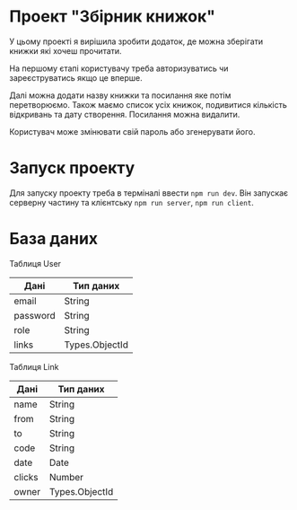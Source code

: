 # Проект "Збірник книжок"

У цьому проекті я вирішила зробити додаток, де можна зберігати книжки які хочеш прочитати.

На першому єтапі користувачу треба авторизуватись чи зареєструватись якщо це вперше.

Далі можна додати назву книжки та посилання яке потім перетворюємо.
Також маємо список усіх книжок, подивитися кількість відкривань та дату створення. Посилання можна видалити.

Користувач може змінювати свій пароль або згенерувати його.

# Запуск проекту
Для запуску проекту треба в терміналі ввести `npm run dev`. 
Він запускає серверну частину та клієнтську `npm run server`, `npm run client`.

# База даних
 Таблиця User
 
| **Дані** | **Тип даних**  |
|----------|----------------|
| email    | String         |
| password | String         |
| role     | String         |
| links    | Types.ObjectId |

Таблиця Link

| **Дані** | **Тип даних**  |
|----------|----------------|
| name     | String         |
| from     | String         |
| to       | String         |
| code     | String         |
| date     | Date           |
| clicks   | Number         |
| owner    | Types.ObjectId |